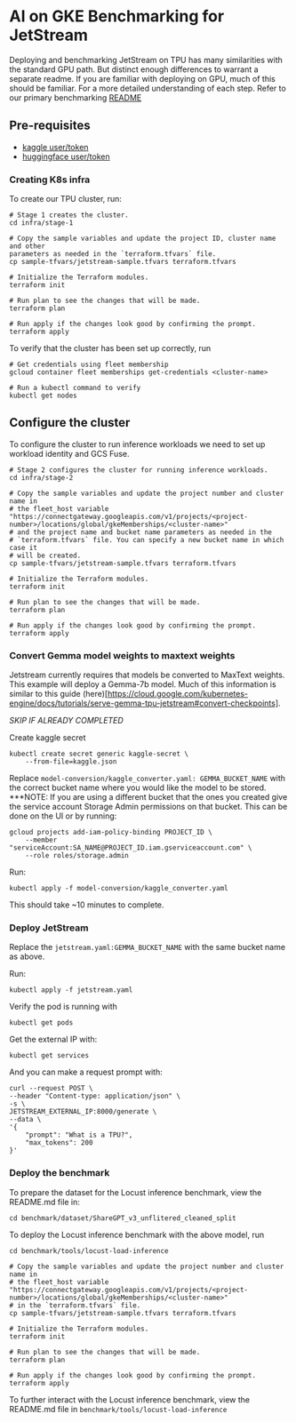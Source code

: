 # AI on GKE Benchmarking for JetStream

Deploying and benchmarking JetStream on TPU has many similarities with the standard GPU path. But distinct enough differences to warrant a separate readme. If you are familiar with deploying on GPU, much of this should be familiar. For a more detailed understanding of each step. Refer to our primary benchmarking [README](https://github.com/GoogleCloudPlatform/ai-on-gke/tree/main/benchmarks)

## Pre-requisites
- [kaggle user/token](https://www.kaggle.com/docs/api)
- [huggingface user/token](https://huggingface.co/docs/hub/en/security-tokens)

### Creating K8s infra

To create our TPU cluster, run:

```
# Stage 1 creates the cluster.
cd infra/stage-1

# Copy the sample variables and update the project ID, cluster name and other 
parameters as needed in the `terraform.tfvars` file.
cp sample-tfvars/jetstream-sample.tfvars terraform.tfvars

# Initialize the Terraform modules.
terraform init

# Run plan to see the changes that will be made.
terraform plan

# Run apply if the changes look good by confirming the prompt.
terraform apply
```
To verify that the cluster has been set up correctly, run
```
# Get credentials using fleet membership
gcloud container fleet memberships get-credentials <cluster-name>

# Run a kubectl command to verify
kubectl get nodes
```

## Configure the cluster

To configure the cluster to run inference workloads we need to set up workload identity and GCS Fuse.
```
# Stage 2 configures the cluster for running inference workloads.
cd infra/stage-2

# Copy the sample variables and update the project number and cluster name in
# the fleet_host variable "https://connectgateway.googleapis.com/v1/projects/<project-number>/locations/global/gkeMemberships/<cluster-name>"
# and the project name and bucket name parameters as needed in the
# `terraform.tfvars` file. You can specify a new bucket name in which case it
# will be created.
cp sample-tfvars/jetstream-sample.tfvars terraform.tfvars

# Initialize the Terraform modules.
terraform init

# Run plan to see the changes that will be made.
terraform plan

# Run apply if the changes look good by confirming the prompt.
terraform apply
```

### Convert Gemma model weights to maxtext weights

Jetstream currently requires that models be converted to MaxText weights. This example will deploy a Gemma-7b model. Much of this information is similar to this guide (here)[https://cloud.google.com/kubernetes-engine/docs/tutorials/serve-gemma-tpu-jetstream#convert-checkpoints].

*SKIP IF ALREADY COMPLETED*

Create kaggle secret
```
kubectl create secret generic kaggle-secret \
    --from-file=kaggle.json
```

Replace `model-conversion/kaggle_converter.yaml: GEMMA_BUCKET_NAME` with the correct bucket name where you would like the model to be stored.
***NOTE: If you are using a different bucket that the ones you created give the service account Storage Admin permissions on that bucket. This can be done on the UI or by running:
```
gcloud projects add-iam-policy-binding PROJECT_ID \
    --member "serviceAccount:SA_NAME@PROJECT_ID.iam.gserviceaccount.com" \
    --role roles/storage.admin
```

Run:
```
kubectl apply -f model-conversion/kaggle_converter.yaml
```

This should take ~10 minutes to complete.

### Deploy JetStream

Replace the `jetstream.yaml:GEMMA_BUCKET_NAME` with the same bucket name as above.

Run:
```
kubectl apply -f jetstream.yaml
```

Verify the pod is running with
```
kubectl get pods
```

Get the external IP with:

```
kubectl get services
```

And you can make a request prompt with:
```
curl --request POST \
--header "Content-type: application/json" \
-s \
JETSTREAM_EXTERNAL_IP:8000/generate \
--data \
'{
    "prompt": "What is a TPU?",
    "max_tokens": 200
}'
```

### Deploy the benchmark

To prepare the dataset for the Locust inference benchmark, view the README.md file in:
```
cd benchmark/dataset/ShareGPT_v3_unflitered_cleaned_split
```

To deploy the Locust inference benchmark with the above model, run
```
cd benchmark/tools/locust-load-inference

# Copy the sample variables and update the project number and cluster name in
# the fleet_host variable "https://connectgateway.googleapis.com/v1/projects/<project-number>/locations/global/gkeMemberships/<cluster-name>"
# in the `terraform.tfvars` file.
cp sample-tfvars/jetstream-sample.tfvars terraform.tfvars

# Initialize the Terraform modules.
terraform init

# Run plan to see the changes that will be made.
terraform plan

# Run apply if the changes look good by confirming the prompt.
terraform apply
```

To further interact with the Locust inference benchmark, view the README.md file in `benchmark/tools/locust-load-inference`
